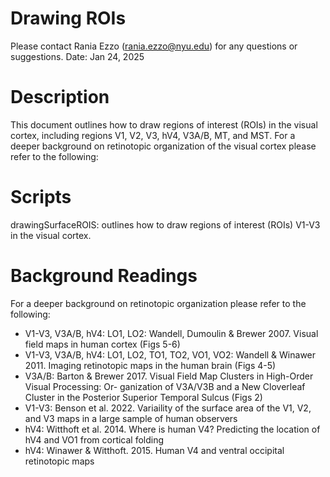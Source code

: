 # Drawing ROIs <!-- omit in toc -->

Please contact Rania Ezzo (rania.ezzo@nyu.edu) for any questions or suggestions.
Date: Jan 24, 2025

# Description
This document outlines how to draw regions of interest (ROIs) in the visual cortex, including regions V1, V2, V3, hV4, V3A/B, MT, and MST. For a deeper background on retinotopic organization of the visual cortex please refer to the following:

# Scripts
drawingSurfaceROIS: outlines how to draw regions of interest (ROIs) V1-V3 in the visual cortex.


# Background Readings
For a deeper background on retinotopic organization please refer to the following:

- V1-V3, V3A/B, hV4: LO1, LO2: Wandell, Dumoulin & Brewer 2007. Visual field maps in human cortex (Figs 5-6)
- V1-V3, V3A/B, hV4: LO1, LO2, TO1, TO2, VO1, VO2: Wandell & Winawer 2011. Imaging retinotopic maps in the human brain (Figs 4-5)
- V3A/B: Barton & Brewer 2017. Visual Field Map Clusters in High-Order Visual Processing: Or- ganization of V3A/V3B and a New Cloverleaf Cluster in the Posterior Superior Temporal Sulcus (Figs 2)
- V1-V3: Benson et al. 2022. Variaility of the surface area of the V1, V2, and V3 maps in a large sample of human observers
- hV4: Witthoft et al. 2014. Where is human V4? Predicting the location of hV4 and VO1 from cortical folding
- hV4: Winawer & Witthoft. 2015. Human V4 and ventral occipital retinotopic maps

